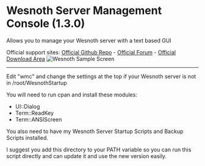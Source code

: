 # Wesnoth Server Management Console (1.3.0)
Allows you to manage your Wesnoth server with a text based GUI

Official support sites: [Official Github Repo](https://github.com/fstltna/WesnothManagementConsole) - [Official Forum](https://wesnoth.gameplayer.club/index.php/forum/wesnoth-server-tools)  - [Official Download Area](https://wesnoth.gameplayer.club/index.php/downloads/category/5-wesnoth-server-tools)
![Wesnoth Sample Screen](https://wesnoth.gameplayer.club/The_Battle_for_Wesnoth.jpg)

---

Edit "wmc" and change the settings at the top if your Wesnoth server is not in /root/WesnothStartup

You will need to run cpan and install these modules:

- UI::Dialog
- Term::ReadKey
- Term::ANSIScreen

You also need to have my Wesnoth Server Startup Scripts and Backup Scripts installed.

I suggest you add this directory to your PATH variable so you can run this script directly and can update it and use the new version easily.

